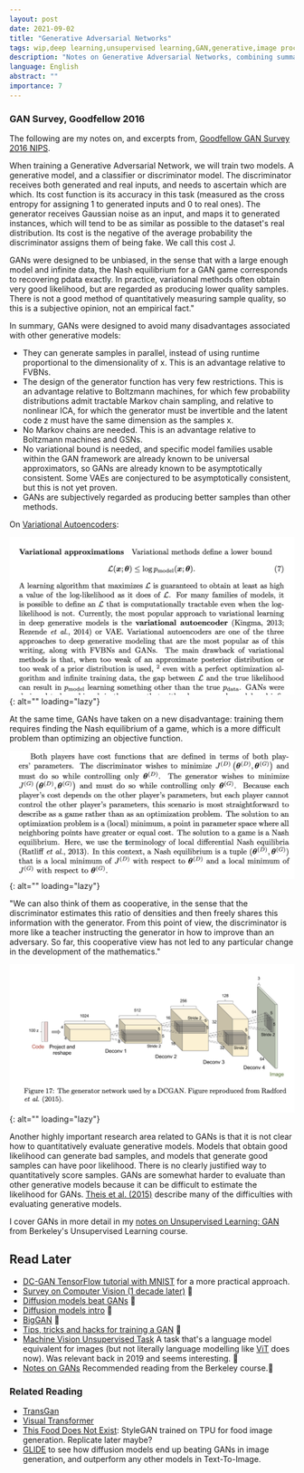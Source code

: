 ```yaml
---
layout: post
date: 2021-09-02
title: "Generative Adversarial Networks"
tags: wip,deep learning,unsupervised learning,GAN,generative,image processing,game theory
description: "Notes on Generative Adversarial Networks, combining summaries and excerpts from different papers, books, etc. A work in progress."
language: English
abstract: ""
importance: 7
---
```


### GAN Survey, Goodfellow 2016

The following are my notes on, and excerpts from, [Goodfellow GAN Survey 2016 NIPS](https://arxiv.org/pdf/1701.00160.pdf).

When training a Generative Adversarial Network, we will train two models. A generative model, and a classifier or discriminator model. The discriminator receives both generated and real inputs, and needs to ascertain which are which. Its cost function is its accuracy in this task (measured as the cross entropy for assigning 1 to generated inputs and 0 to real ones). The generator receives Gaussian noise as an input, and maps it to generated instances, which will tend to be as similar as possible to the dataset's real distribution. Its cost is the negative of the average probability the discriminator assigns them of being fake. We call this cost J.

GANs were designed to be unbiased, in the sense that with a large enough model and infinite data, the Nash equilibrium for a GAN game corresponds to recovering pdata exactly. In practice, variational methods often obtain very good likelihood, but are regarded as producing lower quality samples. There is not a good method of quantitatively measuring sample quality, so this is a subjective opinion, not an empirical fact."

In summary, GANs were designed to avoid many disadvantages associated with other generative models:
- They can generate samples in parallel, instead of using runtime proportional to the dimensionality of x. This is an advantage relative to FVBNs.
- The design of the generator function has very few restrictions. This is an advantage relative to Boltzmann machines, for which few probability distributions admit tractable Markov chain sampling, and relative to nonlinear ICA, for which the generator must be invertible and the latent code z must have the same dimension as the samples x.
- No Markov chains are needed. This is an advantage relative to Boltzmann machines and GSNs.
- No variational bound is needed, and specific model families usable within the GAN framework are already known to be universal approximators, so GANs are already known to be asymptotically consistent. Some VAEs are conjectured to be asymptotically consistent, but this is not yet proven.
- GANs are subjectively regarded as producing better samples than other methods.

On [Variational Autoencoders](/wiki/unsupervised-learning-berkeley#variational-autoencoders):

![](image/gan1.png){: alt="" loading="lazy"}

At the same time, GANs have taken on a new disadvantage: training them requires finding the Nash equilibrium of a game, which is a more difficult problem
than optimizing an objective function.

![](image/gan2.png){: alt="" loading="lazy"}

"We can also think of them as
cooperative, in the sense that the discriminator estimates this ratio of densities
and then freely shares this information with the generator. From this point of
view, the discriminator is more like a teacher instructing the generator in how
to improve than an adversary. So far, this cooperative view has not led to any
particular change in the development of the mathematics."

![](image/gan3.png){: alt="" loading="lazy"}

Another highly important research area related to GANs is that it is not clear
how to quantitatively evaluate generative models. Models that obtain good
likelihood can generate bad samples, and models that generate good samples
can have poor likelihood. There is no clearly justified way to quantitatively
score samples. GANs are somewhat harder to evaluate than other generative
models because it can be difficult to estimate the likelihood for GANs. [Theis et al. (2015)](https://arxiv.org/pdf/1511.01844.pdf) describe many of the
difficulties with evaluating generative models.

I cover GANs in more detail in my [notes on Unsupervised Learning: GAN](/wiki/unsupervised-learning-berkeley#gans) from Berkeley's Unsupervised Learning course.

## Read Later
- [DC-GAN TensorFlow tutorial with MNIST](https://www.tensorflow.org/tutorials/generative/dcgan) for a more practical approach.
- [Survey on Computer Vision (1 decade later)](https://www.gwern.net/docs/ai/2008-golle.pdf) 🌱
- [Diffusion models beat GANs](https://arxiv.org/abs/2105.05233#openai) 🌱
- [Diffusion models intro](https://yang-song.github.io/blog/2021/score/) 🌱
- [BigGAN](https://arxiv.org/abs/1809.11096#deepmind) 🌱
- [Tips, tricks and hacks for training a GAN](https://github.com/soumith/ganhacks) 🌱
- [Machine Vision Unsupervised Task](https://arxiv.org/abs/1807.03748) A task that's a language model equivalent for images (but not literally language modelling like [ViT](/wiki/visual-transformer) does now). Was relevant back in 2019 and seems interesting. 🌱
- [Notes on GANs](http://joschu.net/docs/gan-notes.pdf) Recommended reading from the Berkeley course.🌱

### Related Reading
- [TransGan](/wiki/transGAN)
- [Visual Transformer](/wiki/visual-transformer)
- [This Food Does Not Exist](https://nyx-ai.github.io/stylegan2-flax-tpu/): StyleGAN trained on TPU for food image generation. Replicate later maybe?
- [GLIDE](/wiki/glide) to see how diffusion models end up beating GANs in image generation, and outperform any other models in Text-To-Image.
